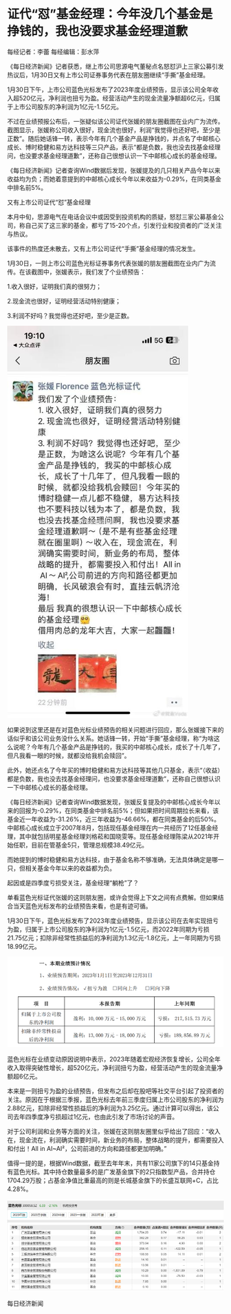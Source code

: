 # 证代“怼”基金经理：今年没几个基金是挣钱的，我也没要求基金经理道歉

每经记者：李蕾 每经编辑：彭水萍

《每日经济新闻》记者获悉，继上市公司思源电气董秘点名怒怼沪上三家公募引发热议后，1月30日又有上市公司证券事务代表在朋友圈继续“手撕”基金经理。

1月30日下午，上市公司蓝色光标发布了2023年度业绩预告，显示该公司全年收入超520亿元，净利润也扭亏为盈。经营活动产生的现金流量净额超6亿元，归属于上市公司股东的净利润为1亿元-1.5亿元。

不过在业绩预报公布后，一张疑似该公司证代张媛的朋友圈截图在业内广为流传。截图显示，张媛称公司收入很好，现金流也很好，利润“我觉得也还好吧，至少是正数”。随后她话锋一转，表示今年有几个基金产品是挣钱的，并点名了中邮核心成长、博时稳健和易方达科技等三只产品，表示“都是负数，我也没去找基金经理问，也没要求基金经理道歉”，还称自己很想认识一下中邮核心成长的基金经理。

《每日经济新闻》记者查询Wind数据后发现，张媛提及的几只相关产品今年以来收益均为负；而她着意提到的中邮核心成长今年以来收益为-0.29%，在同类基金中排名前5%。

又有上市公司证代“怼”基金经理

本月中旬，思源电气在电话会议中或因受到投资机构的质疑，怒怼三家公募基金公司，称自己买了这三家的基金，都亏了15-20个点，引发行业和投资者的广泛关注与热议。

该事件的热度还未散去，又有上市公司证代“手撕”基金经理的情况发生。

1月30日，一则上市公司蓝色光标证券事务代表张媛的朋友圈截图在业内广为流传。在该截图中，张媛表示，我们发了个业绩预告：

1.收入很好，证明我们真的很努力；

2.现金流也很好，证明经营活动特别健康；

3.利润不好吗？我觉得也还好吧，至少是正数。

![85ae104f9a2877e0ad2f51e34f6d40df.jpg](https://raw.githubusercontent.com/qqhsx/qqnews_image/main/2024/01/31/证代“怼”基金经理：今年没几个基金是挣钱的，我也没要求基金经理道歉/85ae104f9a2877e0ad2f51e34f6d40df.jpg)

如果说到这里还是在对蓝色光标业绩预告的相关问题进行回应，那么张媛接下来的话似乎和该公司业务没什么关系。她话锋一转，开始“手撕”基金经理，称“为啥这么说呢？今年有几个基金产品是挣钱的，我买的中邮核心成长，成长了十几年了，但凡我看一眼的时候，就都没给我机会赎回”。

此外，她还点名了今年买的博时稳健和易方达科技等其他几只基金，表示“（收益）都是负数，我也没去找基金经理问，也没要求基金经理道歉”，还称自己很想认识一下中邮核心成长的基金经理。

《每日经济新闻》记者查询Wind数据发现，张媛反复提及的中邮核心成长今年以来的回报为-0.29%，在同类基金中排名前5%；但如果把时间周期拉长来看，该基金近一年收益为-31.26%，近三年收益为-46.66%，都在同类基金的后50%。中邮核心成长成立于2007年8月，包括现任基金经理在内一共经历了12任基金经理，其中就包括明星基金经理刘格菘和国晓雯等。现任基金经理陈梁从2021年开始任职，目前在管基金5只，管理总规模38.49亿元。

而她提到的博时稳健和易方达科技，由于基金名称不够准确，无法具体确定是哪一只，但相关基金今年以来的收益都为负。

起因或是四季度亏损受关注，基金经理“躺枪”了？

单看蓝色光标证代张媛的这则朋友圈，或许会觉得上下文之间有点费解。但如果结合当天蓝色光标发布的业绩预告来看，也是有迹可循。

1月30日下午，蓝色光标发布了2023年度业绩预告，显示该公司在去年实现扭亏为盈，归属于上市公司股东的净利润为1亿元-1.5亿元，而2022年同期为亏损21.75亿元；扣除非经常性损益后的净利润为1.3亿元-1.8亿元，上一年同期为亏损18.99亿元。

![a6ca7243223f1206af5765756b41ef4c.jpg](https://raw.githubusercontent.com/qqhsx/qqnews_image/main/2024/01/31/证代“怼”基金经理：今年没几个基金是挣钱的，我也没要求基金经理道歉/a6ca7243223f1206af5765756b41ef4c.jpg)

蓝色光标在业绩变动原因说明中表示，2023年随着宏观经济恢复增长，公司全年收入取得突破性增长，超520亿元，净利润扭亏为盈，经营活动产生的现金流量净额超6亿元。

本来是一则扭亏为盈的业绩预告，但发布之后却在股吧等社交平台引起了投资者的关注。原因在于根据三季报，蓝色光标去年前三季度归属上市公司股东的净利润为2.88亿元，扣除非经常性损益后的净利润为3.25亿元。通过计算可以得出，该公司去年四季度净亏损超过1亿元，也由此引发了市场讨论的声音。

对于公司利润和业务等方面的关注，张媛在这则朋友圈里似乎给出了回应：“收入在，现金流在，利润确实需要时间，新业务的布局，整体战略的提升，都需要投入和付出！All
in AI~AI²，公司前进的方向和路径都更加明确。”

值得一提的是，根据Wind数据，截至去年年末，共有11家公司旗下的14只基金持有蓝色光标。其中持仓数量最多的是广发基金旗下的2只指数型产品，合并持仓1704.29万股；占基金净值比重最高的则是长城基金旗下的长盛互联网+C，占比4.28%。

![1ff716cdaa20147d659adf0270311c4c.jpg](https://raw.githubusercontent.com/qqhsx/qqnews_image/main/2024/01/31/证代“怼”基金经理：今年没几个基金是挣钱的，我也没要求基金经理道歉/1ff716cdaa20147d659adf0270311c4c.jpg)

每日经济新闻

